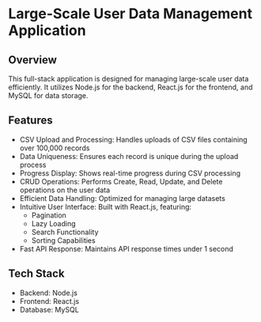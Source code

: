 
# Large-Scale User Data Management Application

## Overview

This full-stack application is designed for managing large-scale user data efficiently. It utilizes Node.js for the backend, React.js for the frontend, and MySQL for data storage.

## Features

- CSV Upload and Processing: Handles uploads of CSV files containing over 100,000 records
- Data Uniqueness: Ensures each record is unique during the upload process
- Progress Display: Shows real-time progress during CSV processing
- CRUD Operations: Performs Create, Read, Update, and Delete operations on the user data
- Efficient Data Handling: Optimized for managing large datasets
- Intuitive User Interface: Built with React.js, featuring:
  - Pagination
  - Lazy Loading
  - Search Functionality
  - Sorting Capabilities
- Fast API Response: Maintains API response times under 1 second

## Tech Stack

- Backend: Node.js
- Frontend: React.js
- Database: MySQL

